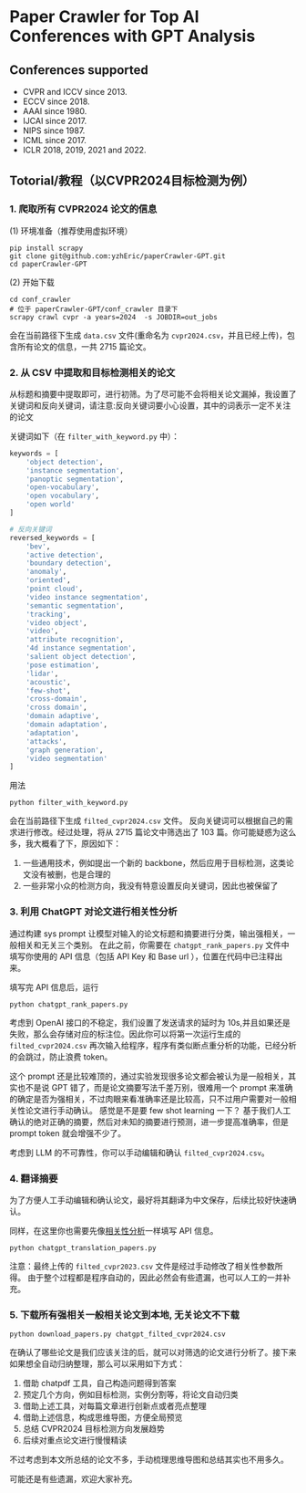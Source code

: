 # Paper Crawler for Top AI Conferences with GPT Analysis

## Conferences supported
- CVPR and ICCV since 2013.
- ECCV since 2018.
- AAAI since 1980.
- IJCAI since 2017.
- NIPS since 1987.
- ICML since 2017.
- ICLR 2018, 2019, 2021 and 2022.

## Totorial/教程（以CVPR2024目标检测为例）
### 1. 爬取所有 CVPR2024 论文的信息

(1) 环境准备（推荐使用虚拟环境）

```shell
pip install scrapy
git clone git@github.com:yzhEric/paperCrawler-GPT.git
cd paperCrawler-GPT
```

(2) 开始下载

```shell
cd conf_crawler
# 位于 paperCrawler-GPT/conf_crawler 目录下
scrapy crawl cvpr -a years=2024  -s JOBDIR=out_jobs
```

会在当前路径下生成 `data.csv` 文件(重命名为 `cvpr2024.csv`，并且已经上传)，包含所有论文的信息，一共 2715 篇论文。

### 2. 从 CSV 中提取和目标检测相关的论文

从标题和摘要中提取即可，进行初筛。为了尽可能不会将相关论文漏掉，我设置了关键词和反向关键词，请注意:反向关键词要小心设置，其中的词表示一定不关注的论文

关键词如下（在 `filter_with_keyword.py` 中）：

```python
keywords = [
    'object detection',
    'instance segmentation',
    'panoptic segmentation',
    'open-vocabulary',
    'open vocabulary',
    'open world'
]

# 反向关键词
reversed_keywords = [
    'bev',
    'active detection',
    'boundary detection',
    'anomaly',
    'oriented',
    'point cloud',
    'video instance segmentation',
    'semantic segmentation',
    'tracking',
    'video object',
    'video',
    'attribute recognition',
    '4d instance segmentation',
    'salient object detection',
    'pose estimation',
    'lidar',
    'acoustic',
    'few-shot',
    'cross-domain',
    'cross domain',
    'domain adaptive',
    'domain adaptation',
    'adaptation',
    'attacks',
    'graph generation',
    'video segmentation'
]
```

用法
```shell
python filter_with_keyword.py
```

会在当前路径下生成 `filted_cvpr2024.csv` 文件。 反向关键词可以根据自己的需求进行修改。经过处理，将从 2715 篇论文中筛选出了 103 篇。你可能疑惑为这么多，我大概看了下，原因如下：

1. 一些通用技术，例如提出一个新的 backbone，然后应用于目标检测，这类论文没有被删，也是合理的
2. 一些非常小众的检测方向，我没有特意设置反向关键词，因此也被保留了

### 3. 利用 ChatGPT 对论文进行相关性分析

通过构建 sys prompt 让模型对输入的论文标题和摘要进行分类，输出强相关，一般相关和无关三个类别。
在此之前，你需要在 `chatgpt_rank_papers.py` 文件中填写你使用的 API 信息（包括 API Key 和 Base url ），位置在代码中已注释出来。

填写完 API 信息后，运行
```shell
python chatgpt_rank_papers.py
```

考虑到 OpenAI 接口的不稳定，我们设置了发送请求的延时为 10s,并且如果还是失败，那么会存储对应的标注位。因此你可以将第一次运行生成的 `filted_cvpr2024.csv` 再次输入给程序，程序有类似断点重分析的功能，已经分析的会跳过，防止浪费 token。

这个 prompt 还是比较难顶的，通过实验发现很多论文都会被认为是一般相关，其实也不是说 GPT 错了，而是论文摘要写法千差万别，很难用一个 prompt 来准确的确定是否为强相关，不过肉眼来看准确率还是比较高，只不过用户需要对一般相关性论文进行手动确认。
感觉是不是要 few shot learning 一下？ 基于我们人工确认的绝对正确的摘要，然后对未知的摘要进行预测，进一步提高准确率，但是 prompt token 就会增强不少了。

考虑到 LLM 的不可靠性，你可以手动编辑和确认 `filted_cvpr2024.csv`。

### 4. 翻译摘要

为了方便人工手动编辑和确认论文，最好将其翻译为中文保存，后续比较好快速确认。

同样，在这里你也需要先像[相关性分析](#3-利用-chatgpt-对论文进行相关性分析)一样填写 API 信息。
```shell
python chatgpt_translation_papers.py
``` 

注意：最终上传的 `filted_cvpr2023.csv` 文件是经过手动修改了相关性参数所得。 由于整个过程都是程序自动的，因此必然会有些遗漏，也可以人工的一并补充。

### 5. 下载所有强相关一般相关论文到本地, 无关论文不下载

```shell
python download_papers.py chatgpt_filted_cvpr2024.csv
```

在确认了哪些论文是我们应该关注的后，就可以对筛选的论文进行分析了。接下来如果想全自动归纳整理，那么可以采用如下方式：

1. 借助 chatpdf 工具，自己构造问题得到答案
2. 预定几个方向，例如目标检测，实例分割等，将论文自动归类
3. 借助上述工具，对每篇文章进行创新点或者亮点整理
4. 借助上述信息，构成思维导图，方便全局预览
5. 总结 CVPR2024 目标检测方向发展趋势
6. 后续对重点论文进行慢慢精读

不过考虑到本文所总结的论文不多，手动梳理思维导图和总结其实也不用多久。

可能还是有些遗漏，欢迎大家补充。

